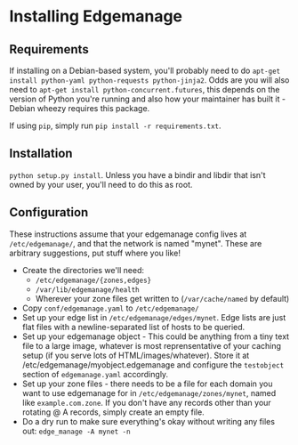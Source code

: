 Installing Edgemanage
========

Requirements
--------

If installing on a Debian-based system, you'll probably need to do
`apt-get install python-yaml python-requests python-jinja2`. Odds are
you will also need to `apt-get install python-concurrent.futures`,
this depends on the version of Python you're running and also how your
maintainer has built it - Debian wheezy requires this package.

If using `pip`, simply run `pip install -r requirements.txt`.

Installation
--------

`python setup.py install`. Unless you have a bindir and libdir that
isn't owned by your user, you'll need to do this as root.

Configuration
--------

These instructions assume that your edgemanage config lives at
`/etc/edgemanage/`, and that the network is named "mynet". These are
arbitrary suggestions, put stuff where you like!

* Create the directories we'll need:
    * `/etc/edgemanage/{zones,edges}`
    * `/var/lib/edgemanage/health`
    * Wherever your zone files get written to (`/var/cache/named` by default)
* Copy `conf/edgemanage.yaml` to `/etc/edgemanage/`
* Set up your edge list in `/etc/edgemanage/edges/mynet`. Edge lists
  are just flat files with a newline-separated list of hosts to be
  queried.
* Set up your edgemanage object - This could be anything from a tiny
  text file to a large image, whatever is most reprensentative of your
  caching setup (if you serve lots of HTML/images/whatever). Store it
  at /etc/edgemanage/myobject.edgemanage and configure the
  `testobject` section of `edgemanage.yaml` accordingly.
* Set up your zone files - there needs to be a file for each domain
  you want to use edgemanage for in `/etc/edgemanage/zones/mynet`,
  named like `example.com.zone`. If you don't have any records other
  than your rotating @ A records, simply create an empty file.
* Do a dry run to make sure everything's okay without writing any
  files out: `edge_manage -A mynet -n`
